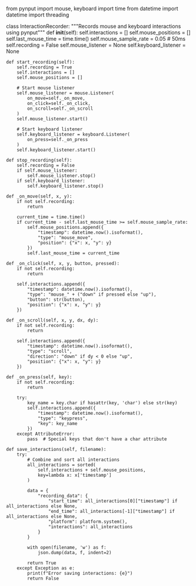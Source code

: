 from pynput import mouse, keyboard
import time
from datetime import datetime
import threading

class InteractionRecorder:
    """Records mouse and keyboard interactions using pynput"""
    def __init__(self):
        self.interactions = []
        self.mouse_positions = []
        self.last_mouse_time = time.time()
        self.mouse_sample_rate = 0.05  # 50ms
        self.recording = False
        self.mouse_listener = None
        self.keyboard_listener = None

    def start_recording(self):
        self.recording = True
        self.interactions = []
        self.mouse_positions = []
        
        # Start mouse listener
        self.mouse_listener = mouse.Listener(
            on_move=self._on_move,
            on_click=self._on_click,
            on_scroll=self._on_scroll
        )
        self.mouse_listener.start()
        
        # Start keyboard listener
        self.keyboard_listener = keyboard.Listener(
            on_press=self._on_press
        )
        self.keyboard_listener.start()

    def stop_recording(self):
        self.recording = False
        if self.mouse_listener:
            self.mouse_listener.stop()
        if self.keyboard_listener:
            self.keyboard_listener.stop()

    def _on_move(self, x, y):
        if not self.recording:
            return
            
        current_time = time.time()
        if current_time - self.last_mouse_time >= self.mouse_sample_rate:
            self.mouse_positions.append({
                "timestamp": datetime.now().isoformat(),
                "type": "mouse_move",
                "position": {"x": x, "y": y}
            })
            self.last_mouse_time = current_time

    def _on_click(self, x, y, button, pressed):
        if not self.recording:
            return
            
        self.interactions.append({
            "timestamp": datetime.now().isoformat(),
            "type": "mouse_" + ("down" if pressed else "up"),
            "button": str(button),
            "position": {"x": x, "y": y}
        })

    def _on_scroll(self, x, y, dx, dy):
        if not self.recording:
            return
            
        self.interactions.append({
            "timestamp": datetime.now().isoformat(),
            "type": "scroll",
            "direction": "down" if dy < 0 else "up",
            "position": {"x": x, "y": y}
        })

    def _on_press(self, key):
        if not self.recording:
            return
            
        try:
            key_name = key.char if hasattr(key, 'char') else str(key)
            self.interactions.append({
                "timestamp": datetime.now().isoformat(),
                "type": "keypress",
                "key": key_name
            })
        except AttributeError:
            pass  # Special keys that don't have a char attribute

    def save_interactions(self, filename):
        try:
            # Combine and sort all interactions
            all_interactions = sorted(
                self.interactions + self.mouse_positions,
                key=lambda x: x['timestamp']
            )
            
            data = {
                "recording_data": {
                    "start_time": all_interactions[0]["timestamp"] if all_interactions else None,
                    "end_time": all_interactions[-1]["timestamp"] if all_interactions else None,
                    "platform": platform.system(),
                    "interactions": all_interactions
                }
            }
            
            with open(filename, 'w') as f:
                json.dump(data, f, indent=2)
            
            return True
        except Exception as e:
            print(f"Error saving interactions: {e}")
            return False
